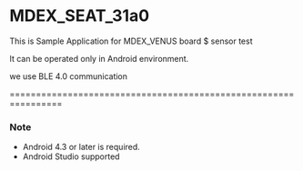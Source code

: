 # MDEX_SEAT_31a0

This is Sample Application for MDEX_VENUS board $ sensor test

It can be operated only in Android environment.

we use BLE 4.0 communication

================================================================


### Note
- Android 4.3 or later is required.
- Android Studio supported 
